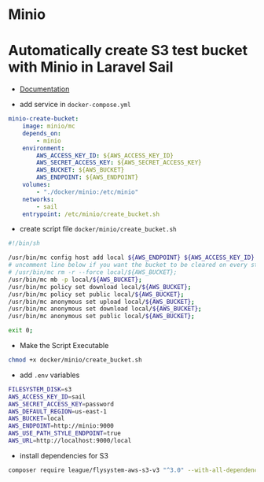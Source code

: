 # Minio

# Automatically create S3 test bucket with Minio in Laravel Sail

-   [Documentation](https://helgesver.re/articles/laravel-sail-create-minio-bucket-automatically)

-   add service in `docker-compose.yml`

```yml
minio-create-bucket:
    image: minio/mc
    depends_on:
        - minio
    environment:
        AWS_ACCESS_KEY_ID: ${AWS_ACCESS_KEY_ID}
        AWS_SECRET_ACCESS_KEY: ${AWS_SECRET_ACCESS_KEY}
        AWS_BUCKET: ${AWS_BUCKET}
        AWS_ENDPOINT: ${AWS_ENDPOINT}
    volumes:
        - "./docker/minio:/etc/minio"
    networks:
        - sail
    entrypoint: /etc/minio/create_bucket.sh
```

-   create script file `docker/minio/create_bucket.sh`

```sh
#!/bin/sh

/usr/bin/mc config host add local ${AWS_ENDPOINT} ${AWS_ACCESS_KEY_ID} ${AWS_SECRET_ACCESS_KEY};
# uncomment line below if you want the bucket to be cleared on every startup 'sail up'
# /usr/bin/mc rm -r --force local/${AWS_BUCKET};
/usr/bin/mc mb -p local/${AWS_BUCKET};
/usr/bin/mc policy set download local/${AWS_BUCKET};
/usr/bin/mc policy set public local/${AWS_BUCKET};
/usr/bin/mc anonymous set upload local/${AWS_BUCKET};
/usr/bin/mc anonymous set download local/${AWS_BUCKET};
/usr/bin/mc anonymous set public local/${AWS_BUCKET};

exit 0;
```

-   Make the Script Executable

```bash
chmod +x docker/minio/create_bucket.sh
```

-   add `.env` variables

```bash
FILESYSTEM_DISK=s3
AWS_ACCESS_KEY_ID=sail
AWS_SECRET_ACCESS_KEY=password
AWS_DEFAULT_REGION=us-east-1
AWS_BUCKET=local
AWS_ENDPOINT=http://minio:9000
AWS_USE_PATH_STYLE_ENDPOINT=true
AWS_URL=http://localhost:9000/local
```

-   install dependencies for S3

```bash
composer require league/flysystem-aws-s3-v3 "^3.0" --with-all-dependencies
```
